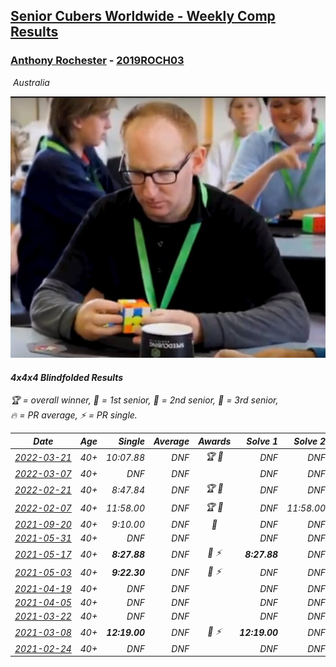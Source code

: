 <style>table {white-space: nowrap;}</style>
<link rel="stylesheet" type="text/css" href="/scw-comp/css/flags.css" />

## [Senior Cubers Worldwide - Weekly Comp Results](/scw-comp/results/)
### [Anthony Rochester](README.md) - [2019ROCH03](https://www.worldcubeassociation.org/persons/2019ROCH03?event=444bf)

<i class="flag flag-AU" />&nbsp;Australia

![Anthony Rochester](1556165958.jpg)

#### 4x4x4 Blindfolded Results

<span style="white-space: nowrap;">🏆 = overall winner</span>, <span style="white-space: nowrap;">🥇 = 1st senior</span>, <span style="white-space: nowrap;">🥈 = 2nd senior</span>, <span style="white-space: nowrap;">🥉 = 3rd senior</span>, <span style="white-space: nowrap;">🔥 = PR average</span>, <span style="white-space: nowrap;">⚡ = PR single</span>.

| Date | Age | Single | Average | Awards | Solve 1 | Solve 2 | Solve 3 | Video |
| :--: | :--: | --: | --: | :--: | --: | --: | --: | :-- |
| [2022-03-21](../../results/2022-03-21/444bf.md) | 40+ | 10:07.88 | DNF | 🏆 🥇 | DNF | DNF | 10:07.88 | [Desktop](https://www.facebook.com/events/7126263474113913/permalink/7131799706893623) / [Mobile](https://m.facebook.com/events/7126263474113913?view=permalink&id=7131799706893623) |
| [2022-03-07](../../results/2022-03-07/444bf.md) | 40+ | DNF | DNF |  | DNF | DNF | DNF | [Desktop](https://www.facebook.com/events/693355325171134/permalink/693962451777088) / [Mobile](https://m.facebook.com/events/693355325171134?view=permalink&id=693962451777088) |
| [2022-02-21](../../results/2022-02-21/444bf.md) | 40+ | 8:47.84 | DNF | 🏆 🥇 | DNF | DNF | 8:47.84 | [Desktop](https://www.facebook.com/events/327972459131349/permalink/330603395534922) / [Mobile](https://m.facebook.com/events/327972459131349?view=permalink&id=330603395534922) |
| [2022-02-07](../../results/2022-02-07/444bf.md) | 40+ | 11:58.00 | DNF | 🏆 🥇 | DNF | 11:58.00 | 12:20.00 | [Desktop](https://www.facebook.com/events/1026145281273183/permalink/1030311167523261) / [Mobile](https://m.facebook.com/events/1026145281273183?view=permalink&id=1030311167523261) |
| [2021-09-20](../../results/2021-09-20/444bf.md) | 40+ | 9:10.00 | DNF | 🥉 | DNF | DNF | 9:10.00 | [Desktop](https://www.facebook.com/events/161657459452919/permalink/165908465694485) / [Mobile](https://m.facebook.com/events/161657459452919?view=permalink&id=165908465694485) |
| [2021-05-31](../../results/2021-05-31/444bf.md) | 40+ | DNF | DNF |  | DNF | DNF | DNF | [Desktop](https://www.facebook.com/events/309278524127030/permalink/313158123739070) / [Mobile](https://m.facebook.com/events/309278524127030?view=permalink&id=313158123739070) |
| [2021-05-17](../../results/2021-05-17/444bf.md) | 40+ | **8:27.88** | DNF | 🥈 ⚡ | **8:27.88** | DNF | DNF | [Desktop](https://www.facebook.com/events/1138256699977086/permalink/1139737763162313) / [Mobile](https://m.facebook.com/events/1138256699977086?view=permalink&id=1139737763162313) |
| [2021-05-03](../../results/2021-05-03/444bf.md) | 40+ | **9:22.30** | DNF | 🥈 ⚡ | DNF | DNF | **9:22.30** | [Desktop](https://www.facebook.com/events/300400098120799/permalink/303569411137201) / [Mobile](https://m.facebook.com/events/300400098120799?view=permalink&id=303569411137201) |
| [2021-04-19](../../results/2021-04-19/444bf.md) | 40+ | DNF | DNF |  | DNF | DNF | DNF | [Desktop](https://www.facebook.com/events/333638981660304/permalink/335181914839344) / [Mobile](https://m.facebook.com/events/333638981660304?view=permalink&id=335181914839344) |
| [2021-04-05](../../results/2021-04-05/444bf.md) | 40+ | DNF | DNF |  | DNF | DNF | DNF | [Desktop](https://www.facebook.com/events/902189670577686/permalink/903454113784575) / [Mobile](https://m.facebook.com/events/902189670577686?view=permalink&id=903454113784575) |
| [2021-03-22](../../results/2021-03-22/444bf.md) | 40+ | DNF | DNF |  | DNF | DNF | DNF | [Desktop](https://www.facebook.com/events/351132469547749/permalink/353276226000040) / [Mobile](https://m.facebook.com/events/351132469547749?view=permalink&id=353276226000040) |
| [2021-03-08](../../results/2021-03-08/444bf.md) | 40+ | **12:19.00** | DNF | 🥈 ⚡ | **12:19.00** | DNF | DNF | [Desktop](https://www.facebook.com/events/903760307058858/permalink/906858063415749) / [Mobile](https://m.facebook.com/events/903760307058858?view=permalink&id=906858063415749) |
| [2021-02-24](../../results/2021-02-24/444bf.md) | 40+ | DNF | DNF |  | DNF | DNF | DNF | [Desktop](https://www.facebook.com/events/860999258013341/permalink/866708794109054) / [Mobile](https://m.facebook.com/events/860999258013341?view=permalink&id=866708794109054) |


<!-- Global site tag (gtag.js) - Google Analytics -->
<script async src="https://www.googletagmanager.com/gtag/js?id=UA-86348435-3"></script>
<script>window.dataLayer = window.dataLayer || []; function gtag() {dataLayer.push(arguments);} gtag('js', new Date()); gtag('config', 'UA-86348435-3');</script>
